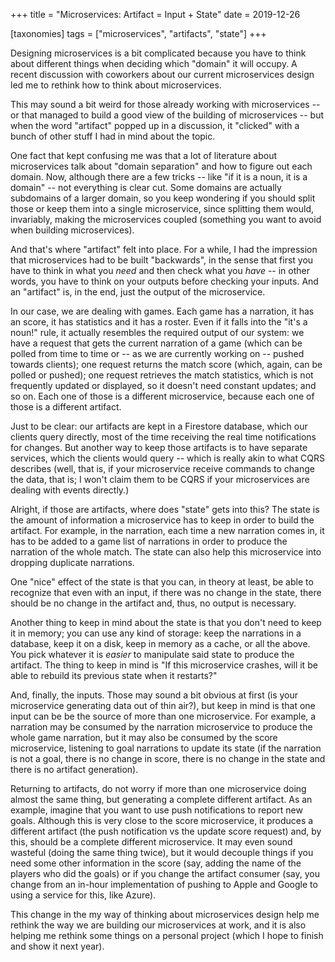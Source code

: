 +++
title = "Microservices: Artifact = Input + State"
date = 2019-12-26

[taxonomies]
tags = ["microservices", "artifacts", "state"]
+++

Designing microservices is a bit complicated because you have to think about
different things when deciding which "domain" it will occupy. A recent
discussion with coworkers about our current microservices design led me to
rethink how to think about microservices.

<!-- more -->

This may sound a bit weird for those already working with microservices -- or
that managed to build a good view of the building of microservices -- but when
the word "artifact" popped up in a discussion, it "clicked" with a bunch of
other stuff I had in mind about the topic.

One fact that kept confusing me was that a lot of literature about
microservices talk about "domain separation" and how to figure out each
domain. Now, although there are a few tricks -- like "if it is a noun, it is a
domain" -- not everything is clear cut. Some domains are actually subdomains
of a larger domain, so you keep wondering if you should split those or keep
them into a single microservice, since splitting them would, invariably,
making the microservices coupled (something you want to avoid when building
microservices).

And that's where "artifact" felt into place. For a while, I had the impression
that microservices had to be built "backwards", in the sense that first you
have to think in what you _need_ and then check what you _have_ -- in other
words, you have to think on your outputs before checking your inputs. And an
"artifact" is, in the end, just the output of the microservice.

In our case, we are dealing with games. Each game has a narration, it has an
score, it has statistics and it has a roster. Even if it falls into the "it's
a noun!" rule, it actually resembles the required output of our system: we
have a request that gets the current narration of a game (which can be polled
from time to time or -- as we are currently working on -- pushed towards
clients); one request returns the match score (which, again, can be polled or
pushed); one request retrieves the match statistics, which is not frequently
updated or displayed, so it doesn't need constant updates; and so on. Each one
of those is a different microservice, because each one of those is a different
artifact.

Just to be clear: our artifacts are kept in a Firestore database, which our
clients query directly, most of the time receiving the real time notifications
for changes. But another way to keep those artifacts is to have separate
services, which the clients would query -- which is really akin to what CQRS
describes (well, that is, if your microservice receive commands to change the
data, that is; I won't claim them to be CQRS if your microservices are dealing
with events directly.)

Alright, if those are artifacts, where does "state" gets into this? The state
is the amount of information a microservice has to keep in order to build the
artifact. For example, in the narration, each time a new narration comes in,
it has to be added to a game list of narrations in order to produce the
narration of the whole match. The state can also help this microservice into
dropping duplicate narrations.

One "nice" effect of the state is that you can, in theory at least, be able to
recognize that even with an input, if there was no change in the state, there
should be no change in the artifact and, thus, no output is necessary.

Another thing to keep in mind about the state is that you don't need to keep
it in memory; you can use any kind of storage: keep the narrations in a
database, keep it on a disk, keep in memory as a cache, or all the above. You
pick whatever it is _easier_ to manipulate said state to produce the artifact.
The thing to keep in mind is "If this microservice crashes, will it be able to
rebuild its previous state when it restarts?"

And, finally, the inputs. Those may sound a bit obvious at first (is your
microservice generating data out of thin air?), but keep in mind is that one
input can be be the source of more than one microservice. For example, a
narration may be consumed by the narration microservice to produce the whole
game narration, but it may also be consumed by the score microservice,
listening to goal narrations to update its state (if the narration is not a
goal, there is no change in score, there is no change in the state and there
is no artifact generation).

Returning to artifacts, do not worry if more than one microservice doing
almost the same thing, but generating a complete different artifact. As an
example, imagine that you want to use push notifications to report new goals.
Although this is very close to the score microservice, it produces a different
artifact (the push notification vs the update score request) and, by this,
should be a complete different microservice. It may even sound wasteful (doing
the same thing twice), but it would decouple things if you need some other
information in the score (say, adding the name of the players who did the
goals) or if you change the artifact consumer (say, you change from an in-hour
implementation of pushing to Apple and Google to using a service for this,
like Azure).

This change in the my way of thinking about microservices design help me
rethink the way we are building our microservices at work, and it is also
helping me rethink some things on a personal project (which I hope to finish
and show it next year).


